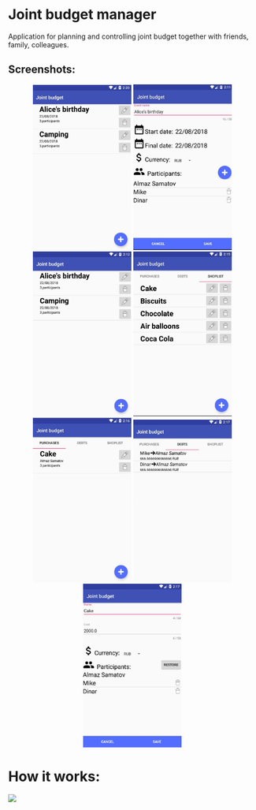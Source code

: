# Joint budget manager

Application for planning and controlling joint budget together with friends, family, colleagues.

## Screenshots:

<p align="center">
  <img src="screenshots/s1.JPG" width="200"/>
  <img src="screenshots/s2.JPG" width="200"/>
  <img src="screenshots/s3.JPG" width="200"/>
  <img src="screenshots/s4.JPG" width="200"/>
  <img src="screenshots/s5.JPG" width="200"/>
  <img src="screenshots/s6.JPG" width="200"/>
  <img src="screenshots/s7.JPG" width="200"/>
</p>

# How it works:
<p align="left">
  <img src="screenshots/presentation.gif" width="700"/>
</p>
